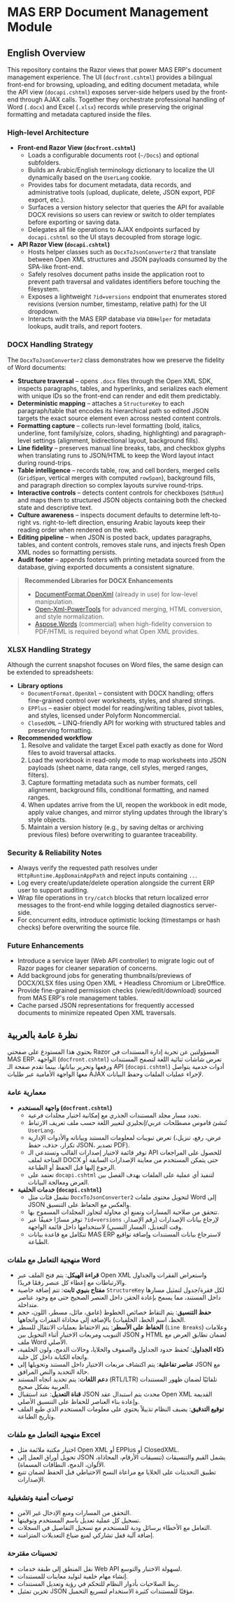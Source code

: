 # MAS ERP Document Management Module

## English Overview
This repository contains the Razor views that power MAS ERP's document management experience. The UI (`docfront.cshtml`) provides a bilingual front-end for browsing, uploading, and editing document metadata, while the API view (`docapi.cshtml`) exposes server-side helpers used by the front-end through AJAX calls. Together they orchestrate professional handling of Word (`.docx`) and Excel (`.xlsx`) records while preserving the original formatting and metadata captured inside the files.

### High-level Architecture
- **Front-end Razor View (`docfront.cshtml`)**
  - Loads a configurable documents root (`~/Docs`) and optional subfolders.
  - Builds an Arabic/English terminology dictionary to localize the UI dynamically based on the `UserLang` cookie.
  - Provides tabs for document metadata, data records, and administrative tools (upload, duplicate, delete, JSON export, PDF export, etc.).
  - Surfaces a version history selector that queries the API for available DOCX revisions so users can review or switch to older templates before exporting or saving data.
  - Delegates all file operations to AJAX endpoints surfaced by `docapi.cshtml` so the UI stays decoupled from storage logic.
- **API Razor View (`docapi.cshtml`)**
  - Hosts helper classes such as `DocxToJsonConverter2` that translate between Open XML structures and JSON payloads consumed by the SPA-like front-end.
  - Safely resolves document paths inside the application root to prevent path traversal and validates identifiers before touching the filesystem.
  - Exposes a lightweight `?id=versions` endpoint that enumerates stored revisions (version number, timestamp, relative path) for the UI dropdown.
  - Interacts with the MAS ERP database via `DBHelper` for metadata lookups, audit trails, and report footers.

### DOCX Handling Strategy
The `DocxToJsonConverter2` class demonstrates how we preserve the fidelity of Word documents:
- **Structure traversal** – opens `.docx` files through the Open XML SDK, inspects paragraphs, tables, and hyperlinks, and serializes each element with unique IDs so the front-end can render and edit them predictably.
- **Deterministic mapping** – attaches a `StructureKey` to each paragraph/table that encodes its hierarchical path so edited JSON targets the exact source element even across nested content controls.
- **Formatting capture** – collects run-level formatting (bold, italics, underline, font family/size, colors, shading, highlighting) and paragraph-level settings (alignment, bidirectional layout, background fills).
- **Line fidelity** – preserves manual line breaks, tabs, and checkbox glyphs when translating runs to JSON/HTML to keep the Word layout intact during round-trips.
- **Table intelligence** – records table, row, and cell borders, merged cells (`GridSpan`, vertical merges with computed `rowSpan`), background fills, and paragraph direction so complex layouts survive round-trips.
- **Interactive controls** – detects content controls for checkboxes (`SdtRun`) and maps them to structured JSON objects containing both the checked state and descriptive text.
- **Culture awareness** – inspects document defaults to determine left-to-right vs. right-to-left direction, ensuring Arabic layouts keep their reading order when rendered on the web.
- **Editing pipeline** – when JSON is posted back, updates paragraphs, tables, and content controls, removes stale runs, and injects fresh Open XML nodes so formatting persists.
- **Audit footer** – appends footers with printing metadata sourced from the database, giving exported documents a consistent signature.

> **Recommended Libraries for DOCX Enhancements**
> - [DocumentFormat.OpenXml](https://github.com/OfficeDev/Open-XML-SDK) (already in use) for low-level manipulation.
> - [Open-Xml-PowerTools](https://github.com/OfficeDev/Open-Xml-PowerTools) for advanced merging, HTML conversion, and style normalization.
> - [Aspose.Words](https://products.aspose.com/words/net/) (commercial) when high-fidelity conversion to PDF/HTML is required beyond what Open XML provides.

### XLSX Handling Strategy
Although the current snapshot focuses on Word files, the same design can be extended to spreadsheets:
- **Library options**
  - `DocumentFormat.OpenXml` – consistent with DOCX handling; offers fine-grained control over worksheets, styles, and shared strings.
  - `EPPlus` – easier object model for reading/writing tables, pivot tables, and styles, licensed under Polyform Noncommercial.
  - `ClosedXML` – LINQ-friendly API for working with structured tables and preserving formatting.
- **Recommended workflow**
  1. Resolve and validate the target Excel path exactly as done for Word files to avoid traversal attacks.
  2. Load the workbook in read-only mode to map worksheets into JSON payloads (sheet name, data range, cell styles, merged ranges, filters).
  3. Capture formatting metadata such as number formats, cell alignment, background fills, conditional formatting, and named ranges.
  4. When updates arrive from the UI, reopen the workbook in edit mode, apply value changes, and mirror styling updates through the library's style objects.
  5. Maintain a version history (e.g., by saving deltas or archiving previous files) before overwriting to guarantee traceability.

### Security & Reliability Notes
- Always verify the requested path resolves under `HttpRuntime.AppDomainAppPath` and reject inputs containing `..`.
- Log every create/update/delete operation alongside the current ERP user to support auditing.
- Wrap file operations in `try/catch` blocks that return localized error messages to the front-end while logging detailed diagnostics server-side.
- For concurrent edits, introduce optimistic locking (timestamps or hash checks) before overwriting the source file.

### Future Enhancements
- Introduce a service layer (Web API controller) to migrate logic out of Razor pages for cleaner separation of concerns.
- Add background jobs for generating thumbnails/previews of DOCX/XLSX files using Open XML + Headless Chromium or LibreOffice.
- Provide fine-grained permission checks (view/edit/download) sourced from MAS ERP's role management tables.
- Cache parsed JSON representations for frequently accessed documents to minimize repeated Open XML traversals.

## نظرة عامة بالعربية
يحتوي هذا المستودع على صفحتي Razor المسؤولتين عن تجربة إدارة المستندات في MAS ERP. الواجهة (`docfront.cshtml`) تعرض شاشات ثنائية اللغة لتصفح المستندات ورفعها وتحرير بياناتها، بينما تقدم صفحة الـ API (`docapi.cshtml`) أدوات خدمية يتواصل معها الواجهة الأمامية عبر طلبات AJAX لإجراء عمليات الملفات وحفظ البيانات.

### معمارية عامة
- **واجهة المستخدم (`docfront.cshtml`)**
  - تحدد مسار مجلد المستندات الجذري مع إمكانية اختيار مجلدات فرعية.
  - تُنشئ قاموس مصطلحات عربي/إنجليزي لتغيير اللغة حسب ملف تعريف الارتباط `UserLang`.
  - تعرض تبويبات لمعلومات المستند وبياناته والأدوات الإدارية (عرض، رفع، تنزيل، تكرار، حذف، حفظ JSON، تصدير PDF).
  - توفر قائمة لاختيار إصدارات القالب وتستدعي الـ API للحصول على المراجعات المتاحة لملف DOCX حتى يتمكن المستخدم من معاينة الإصدارات السابقة أو الرجوع إليها قبل الحفظ أو الطباعة.
  - تعتمد على `docapi.cshtml` لتنفيذ أي عملية على الملفات بهدف الفصل بين العرض ومعالجة البيانات.
- **خدمات الخلفية (`docapi.cshtml`)**
  - تشمل فئات مثل `DocxToJsonConverter2` لتحويل محتوى ملفات Word إلى JSON والعكس مع الحفاظ على التنسيق.
  - تتحقق من صلاحية المسارات وتمنع أي محاولة لتجاوز المجلدات المسموح بها.
  - توفر مسارًا خفيفًا عبر `?id=versions` لإرجاع بيانات الإصدارات (رقم الإصدار، وقت التعديل، المسار النسبي) لاستخدامها داخل قائمة الواجهة.
  - تتكامل مع قاعدة بيانات MAS ERP لاسترجاع بيانات المستندات وإضافة تواقيع الطباعة.

### منهجية التعامل مع ملفات Word
- **قراءة الهيكل**: يتم فتح الملف عبر Open XML واستعراض الفقرات والجداول والارتباطات مع إعطاء كل عنصر رقمًا فريدًا.
- **مفتاح بنيوي ثابت**: تتم إضافة خاصية `StructureKey` لكل فقرة/جدول لتمثيل مسارها داخل المستند، مما يسمح بإعادة الحقن داخل العنصر الصحيح حتى مع وجود عناصر متداخلة.
- **حفظ التنسيق**: يتم التقاط خصائص الخطوط (غامق، مائل، مسطر، اللون، حجم الخط، اسم الخط، الخلفيات) بالإضافة إلى محاذاة الفقرات واتجاهها.
- **الحفاظ على الأسطر**: يتم الاحتفاظ بعمليات الانتقال للسطر (`Line Breaks`) وعلامات التبويب ومربعات الاختيار أثناء التحويل بين JSON و HTML لضمان تطابق العرض مع ملف Word الأصلي.
- **ذكاء الجداول**: تُحفظ حدود الجداول والصفوف والخلايا، وحالات الدمج، ولون الخلفية، واتجاه الكتابة داخل كل خلية.
- **عناصر تفاعلية**: يتم اكتشاف مربعات الاختيار داخل المستند وتحويلها إلى JSON مع حالة التحديد والنص المرافق.
- **دعم اللغات**: يتم تحديد اتجاه المستند (RTL/LTR) تلقائيًا لضمان ظهور المستندات العربية بشكل صحيح.
- **قناة التعديل**: عند استقبال JSON محدث يتم استبدال عقد Open XML القديمة وإعادة بناء العناصر للحفاظ على التنسيق الأصلي.
- **توقيع التدقيق**: يضيف النظام تذييلاً يحتوي على معلومات المستخدم الذي طبع الملف وتاريخ الطباعة.

### منهجية التعامل مع ملفات Excel
- اختيار مكتبة ملائمة مثل Open XML أو EPPlus أو ClosedXML.
- تحويل أوراق العمل إلى JSON يشمل القيم والتنسيقات (تنسيقات الأرقام، المحاذاة، الألوان، الدمج، النطاقات المسماة).
- تطبيق التحديثات على الخلايا مع مراعاة النسخ الاحتياطي قبل الحفظ لضمان تتبع الإصدارات.

### توصيات أمنية وتشغيلية
- التحقق من المسارات ومنع الإدخال غير الآمن.
- تسجيل كل عملية تعديل باسم المستخدم وتوقيتها.
- التعامل مع الأخطاء برسائل ودية للمستخدم مع تسجيل التفاصيل في السجلات.
- إضافة آلية قفل تشاركي لمنع ضياع التعديلات المتزامنة.

### تحسينات مقترحة
- نقل المنطق إلى طبقة خدمات Web API لسهولة الاختبار والتوسع.
- إنشاء مهام خلفية لتوليد معاينات للمستندات.
- ربط الصلاحيات بأدوار النظام للتحكم في رؤية وتعديل المستندات.
- تخزين تمثيل JSON مؤقتًا للمستندات كثيرة الاستخدام لتسريع التحميل.

